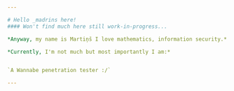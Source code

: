 ```yaml
---

# Hello _madrins here!
#### Won't find much here still work-in-progress...

*Anyway, my name is Martiņš I love mathematics, information security.*

*Currently, I'm not much but most importantly I am:*


`A Wannabe penetration tester :/`

---
```


